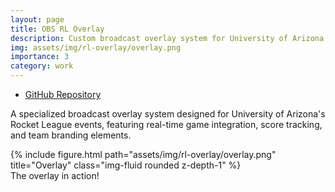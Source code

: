 ```yaml
---
layout: page
title: OBS RL Overlay
description: Custom broadcast overlay system for University of Arizona Esports
img: assets/img/rl-overlay/overlay.png
importance: 3
category: work
---
```


- [GitHub Repository](https://github.com/kaderator2/UAZ-Esports-RL-Overlay)

A specialized broadcast overlay system designed for University of Arizona's Rocket League events, featuring real-time game integration, score tracking, and team branding elements.

<div class="row">
    <div class="col-sm mt-3 mt-md-0">
        {% include figure.html path="assets/img/rl-overlay/overlay.png" title="Overlay" class="img-fluid rounded z-depth-1" %}
    </div>
</div>
<div class="caption">
    The overlay in action!
</div>
